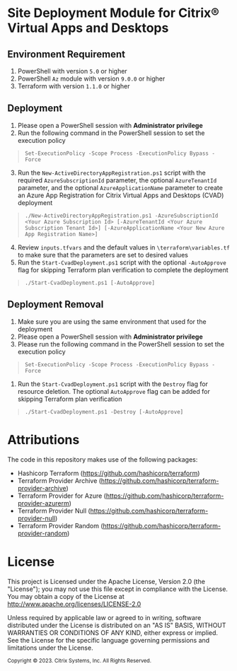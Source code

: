 # Site Deployment Module for Citrix® Virtual Apps and Desktops
## Environment Requirement
1. PowerShell with version `5.0` or higher
2. PowerShell `Az` module with version `9.0.0` or higher
3. Terraform with version `1.1.0` or higher

## Deployment
1. Please open a PowerShell session with **Administrator privilege**
2. Run the following command in the PowerShell session to set the execution policy

> `Set-ExecutionPolicy -Scope Process -ExecutionPolicy Bypass -Force`   

3. Run the `New-ActiveDirectoryAppRegistration.ps1` script with the required `AzureSubscriptionId` parameter, the optional `AzureTenantId` parameter, and the optional `AzureApplicationName` parameter to create an Azure App Registration for Citrix Virtual Apps and Desktops (CVAD) deployment

> `./New-ActiveDirectoryAppRegistration.ps1 -AzureSubscriptionId <Your Azure Subscription Id> [-AzureTenantId <Your Azure Subscription Tenant Id>] [-AzureApplicationName <Your New Azure App Registration Name>]`

4. Review `inputs.tfvars` and the default values in `\terraform\variables.tf` to make sure that the parameters are set to desired values
5. Run the `Start-CvadDeployment.ps1` script with the optional `-AutoApprove` flag for skipping Terraform plan verification to complete the deployment

> `./Start-CvadDeployment.ps1 [-AutoApprove]`

## Deployment Removal
1. Make sure you are using the same environment that used for the deployment
2. Please open a PowerShell session with **Administrator privilege**
3. Please run the following command in the PowerShell session to set the execution policy

> `Set-ExecutionPolicy -Scope Process -ExecutionPolicy Bypass -Force`   

1. Run the `Start-CvadDeployment.ps1` script with the `Destroy` flag for resource deletion. The optional `AutoApprove` flag can be added for skipping Terraform plan verification

> `./Start-CvadDeployment.ps1 -Destroy [-AutoApprove]`

# Attributions
The code in this repository makes use of the following packages:
- Hashicorp Terraform (https://github.com/hashicorp/terraform)
- Terraform Provider Archive (https://github.com/hashicorp/terraform-provider-archive)
- Terraform Provider for Azure (https://github.com/hashicorp/terraform-provider-azurerm)
- Terraform Provider Null (https://github.com/hashicorp/terraform-provider-null)
- Terraform Provider Random (https://github.com/hashicorp/terraform-provider-random)


# License 
This project is Licensed under the Apache License, Version 2.0 (the "License"); you may not use this file except in compliance with the License. You may obtain a copy of the License at http://www.apache.org/licenses/LICENSE-2.0 

Unless required by applicable law or agreed to in writing, software distributed under the License is distributed on an "AS IS" BASIS, WITHOUT WARRANTIES OR CONDITIONS OF ANY KIND, either express or implied. See the License for the specific language governing permissions and limitations under the License.

<sub>Copyright © 2023. Citrix Systems, Inc. All Rights Reserved.</sub>
